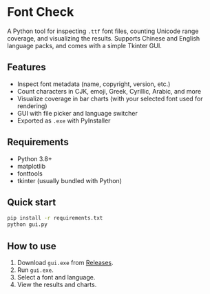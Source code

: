 # Font Check

A Python tool for inspecting `.ttf` font files, counting Unicode range coverage, and visualizing the results. Supports Chinese and English language packs, and comes with a simple Tkinter GUI.

## Features

- Inspect font metadata (name, copyright, version, etc.)
- Count characters in CJK, emoji, Greek, Cyrillic, Arabic, and more
- Visualize coverage in bar charts (with your selected font used for rendering)
- GUI with file picker and language switcher
- Exported as `.exe` with PyInstaller

## Requirements

- Python 3.8+
- matplotlib
- fonttools
- tkinter (usually bundled with Python)

## Quick start

```bash
pip install -r requirements.txt
python gui.py
```

## How to use

1. Download `gui.exe` from [Releases](https://github.com/Gzcheng0822/font_check/releases).
2. Run `gui.exe`.
3. Select a font and language.
4. View the results and charts.
